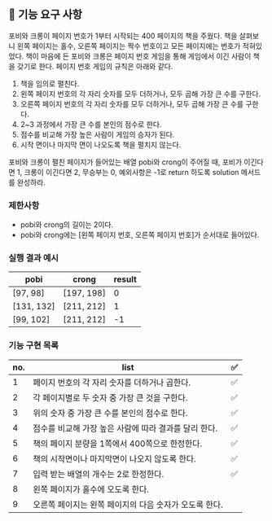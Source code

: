 ## 🚀 기능 요구 사항

포비와 크롱이 페이지 번호가 1부터 시작되는 400 페이지의 책을 주웠다. 책을 살펴보니 왼쪽 페이지는 홀수, 오른쪽 페이지는 짝수 번호이고 모든 페이지에는 번호가 적혀있었다. 책이 마음에 든 포비와 크롱은 페이지 번호 게임을 통해 게임에서 이긴 사람이 책을 갖기로 한다. 페이지 번호 게임의 규칙은 아래와 같다.

1. 책을 임의로 펼친다.
2. 왼쪽 페이지 번호의 각 자리 숫자를 모두 더하거나, 모두 곱해 가장 큰 수를 구한다.
3. 오른쪽 페이지 번호의 각 자리 숫자를 모두 더하거나, 모두 곱해 가장 큰 수를 구한다.
4. 2~3 과정에서 가장 큰 수를 본인의 점수로 한다.
5. 점수를 비교해 가장 높은 사람이 게임의 승자가 된다.
6. 시작 면이나 마지막 면이 나오도록 책을 펼치지 않는다.

포비와 크롱이 펼친 페이지가 들어있는 배열 pobi와 crong이 주어질 때, 포비가 이긴다면 1, 크롱이 이긴다면 2, 무승부는 0, 예외사항은 -1로 return 하도록 solution 메서드를 완성하라.

### 제한사항

- pobi와 crong의 길이는 2이다.
- pobi와 crong에는 [왼쪽 페이지 번호, 오른쪽 페이지 번호]가 순서대로 들어있다.

### 실행 결과 예시

| pobi       | crong      | result |
| ---------- | ---------- | ------ |
| [97, 98]   | [197, 198] | 0      |
| [131, 132] | [211, 212] | 1      |
| [99, 102]  | [211, 212] | -1     |

### 기능 구현 목록

| no. | list                                                   | ✅  |
| --- | ------------------------------------------------------ | --- |
| 1   | 페이지 번호의 각 자리 숫자를 더하거나 곱한다.          | ✅  |
| 2   | 각 페이지별로 두 숫자 중 가장 큰 것을 구한다.          | ✅  |
| 3   | 위의 숫자 중 가장 큰 수를 본인의 점수로 한다.          | ✅  |
| 4   | 점수를 비교해 가장 높은 사람에 따라 결과를 달리 한다.  | ✅  |
| 5   | 책의 페이지 분량을 1쪽에서 400쪽으로 한정한다.         | ✅  |
| 6   | 책의 시작면이나 마지막면이 나오지 않도록 한다.         | ✅  |
| 7   | 입력 받는 배열의 개수는 2로 한정한다.                  | ✅  |
| 8   | 왼쪽 페이지가 홀수에 오도록 한다.                      |     |
| 9   | 오른쪽 페이지는 왼쪽 페이지의 다음 숫자가 오도록 한다. |     |
